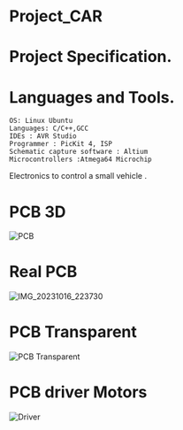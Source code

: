 # Project_CAR

# Project Specification.


# Languages and Tools.
    OS: Linux Ubuntu
    Languages: C/C++,GCC
    IDEs : AVR Studio 
    Programmer : PicKit 4, ISP 
    Schematic capture software : Altium
    Microcontrollers :Atmega64 Microchip

Electronics to control a small vehicle .
# PCB 3D
![PCB](https://github.com/MarekKud/Project_CAR/assets/92340461/07cab213-8447-4f85-b8d2-14238339ed1e)
# Real PCB

![IMG_20231016_223730](https://github.com/MarekKud/Project_CAR/assets/92340461/d69c6aff-490d-4b0e-960b-f570b683afe2)



# PCB Transparent
![PCB Transparent](https://github.com/MarekKud/Project_CAR/assets/92340461/92a96318-db21-41c5-ba93-dee81f642720)
# PCB driver Motors
![Driver](https://github.com/MarekKud/Project_CAR/assets/92340461/1c9f5290-1c4e-4816-afd7-37c35c0fb9fe)
